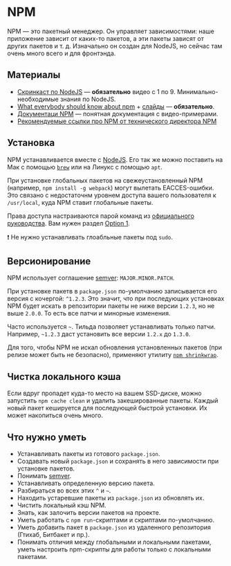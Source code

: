 # NPM
NPM — это пакетный менеджер. Он управляет зависимостями: наше приложение зависит от каких-то пакетов, а эти пакеты зависят от других пакетов и т. д. Изначально он создан для NodeJS, но сейчас там очень много всего и для фронтэнда.

## Материалы
* [Скринкаст по NodeJS](http://learn.javascript.ru/screencast/nodejs) — **обязательно** видео с 1 по 9. Минимально-необходимые знания по NodeJS.
* [What everybody should know about npm](https://www.youtube.com/watch?v=zWEU8kNKi3Q) + [слайды](http://slides.com/seldo/jsconf-budapest/#/) — **обязательно**.
* [Документаци NPM](https://docs.npmjs.com) — понятная документация с видео-примерами.
* [Рекомендуемые ссылки про NPM от технического директора NPM](https://github.com/seldo/awesome-npm)

## Установка
NPM устанавливается вместе с [NodeJS](https://nodejs.org/en/). Его так же можно поставить на Мак с помощью [`brew`](http://brew.sh) или на Линукс с помощью `apt`.

При установке глобальных пакетов на свежеустановленный NPM (например, `npm install -g webpack`) могут вылетать EACCES-ошибки. Это связано с недостаточнм уровнем доступа вашего пользователя к `/usr/local`, куда NPM ставит глобальные пакеты.

Права доступа настраиваются парой команд из [официального руководства](https://docs.npmjs.com/getting-started/fixing-npm-permissions). Вам нужен раздел [Option 1](https://docs.npmjs.com/getting-started/fixing-npm-permissions#option-1-change-the-permission-to-npms-default-directory).

:exclamation: Не нужно устанавливать глоабльные пакеты под `sudo`.

## Версионирование
NPM использует соглашение [semver](https://docs.npmjs.com/getting-started/semantic-versioning): `MAJOR.MINOR.PATCH`.

При установке пакетв в `package.json` по-умолчанию записывается его версия с кочергой: `^1.2.3`. Это значит, что при последующих установках NPM будет искать в репозитории пакеты не ниже версии `1.2.3`, но не выше `2.0.0`. То есть все патчи и минорные изменения.

Часто используется `~`. Тильда позволяет устанавливать только патчи. Например, `~1.2.3` даст установить все версии `1.2.x` до `1.3.0`.

Для того, чтобы NPM не искал обновления установленных пакетов (при релизе может быть не безопасно), применяют утилиту [`npm shrinkwrap`](https://nodejs.org/en/blog/npm/managing-node-js-dependencies-with-shrinkwrap/).

## Чистка локального кэша
Если вдруг пропадет куда-то место на вашем SSD-диске, можно запустить `npm cache clean` и удалить закешированные пакеты. Каждый новый пакет кешируется для последующей быстрой установки. Их может накопиться очень много.

## Что нужно уметь
* Устанавливать пакеты из готового `package.json`.
* Создавать новый `package.json` и сохранять в него зависимости при установке пакетов.
* Понимать [semver](http://semver.org/lang/ru/).
* Устанавливать определенную версию пакета.
* Разбираться во всех этих `^` и `~`.
* Находить устаревшие пакеты из `package.json` из обновлять их.
* Чистить локальный кэш NPM.
* Знать, как залочить версии пакетов на проекте.
* Уметь работать с `npm run`-скриптами и скриптами по-умолчанию.
* Уметь добавить пакет в `package.json` из удаленного репозитория (Гтихаб, Битбакет и пр.).
* Понимать отличия между глобальными и локальными пакетами, уметь настроить npm-скрипты для работы только с локальными пакетами.
